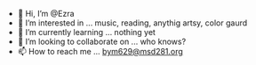 - 👋 Hi, I’m @Ezra
- 👀 I’m interested in ... music, reading, anythig artsy, color gaurd
- 🌱 I’m currently learning ... nothing yet
- 💞️ I’m looking to collaborate on ... who knows?
- 📫 How to reach me ... bym629@msd281.org

<!---
thunder388/thunder388 is a ✨ special ✨ repository because its `README.md` (this file) appears on your GitHub profile.
You can click the Preview link to take a look at your changes.
--->
